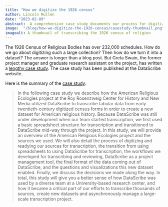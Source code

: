 ```yaml
---
title: "How we digitize the 1926 census"
author: Lincoln Mullen
date: "2023-02-09"
abstract:  A comprehensive case study documents our process for digitizing and transcribing the 1926 Census of Religious Bodies.
image:  "/blog/how-we-digitize-the-1926-census/casestudy-thumbnail.png"
imagealt: A thumbnail of transcribing the 1926 census of religion
---
```


The 1926 Census of Religious Bodies has over 232,000 schedules. How do we go about digitizing such a large collection? Then how do we turn it into a dataset? The answer is longer than a blog post. But Greta Swain, the former project manager and graduate research assistant on the project, has written a [lengthy case study](https://datascribe.tech/resources/casestudies/#religious-ecologies). The case study has been published at the DataScribe website.

Here is the summary of the [case study](https://datascribe.tech/resources/casestudies/#religious-ecologies):

> In the following case study we describe how the American Religious Ecologies project at the Roy Rosenzweig Center for History and New Media utilized DataScribe to transcribe tabular data from early twentieth-century digitized census forms in order to create a new dataset for American religious history. Because DataScribe was still under development when our team started transcription, we first used a basic spreadsheet structure for transcription and transitioned to DataScribe mid-way through the project. In this study, we will provide an overview of the American Religious Ecologies project and the sources we used. We will also detail the process of digitizing and readying our sources for transcription, the transition from using spreadsheets to using DataScribe for transcription, the workflows we developed for transcribing and reviewing, DataScribe as a project management tool, the final format of the data coming out of DataScribe, and the questions and visualizations this new dataset enabled. Finally, we discuss the decisions we made along the way. In total, this study will give you a better sense of how DataScribe was used by a diverse team at a University-based research center, and how it became a critical part of our efforts to transcribe thousands of sources, create new datasets and asynchronously manage a large-scale transcription project.

